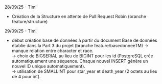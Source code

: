 28/09/25 - Timi
- Création de la Structure en attente de Pull Request Robin (branche feature/structure)

29/09/25 - Timi
- début création base de données à partir du document Base de données établie dans la Part 3 du projet (branche feature/basedonneeTM)
  -> manque relation entre character et race.  
  -> choix de BIGSERIAL au lieu de BIGINT pour les id (PostgreSQL crée automatiquement une séquence. Chaque nouvel INSERT génère un nouvel ID unique automatiquement).  
  -> utilisation de SMALLINT pour star_year et death_year (2 octets au lieu de 4 pour int).  
